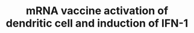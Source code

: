 ---
annotations: []
authors:
- NhungP
- Eweitz
citedin: ''
communities:
- COVID19
description: After uptake, mRNA is translated into spike protein and presented as
  cell-surface MHC-bound peptides to CD4+ and CD8+ T cells. Cytosolic sensing of RNA
  by RIG-I and MDA5 plus TLR binding within endosomes leads to activation of IFN regulatory
  factor 3/7 (IRF3/7) and nuclear factor κB (NF-κB), which bind to DNA inducing gene
  transcription, and production of IFN-I and proinflammatory cytokines, respectively
last-edited: 2024-03-11
ndex: null
organisms:
- Homo sapiens
redirect_from:
- /index.php/Pathway:WP5187
- /instance/WP5187
- /instance/WP5187_r122433
revision: r122433
schema-jsonld:
- '@context': https://schema.org/
  '@id': https://wikipathways.github.io/pathways/WP5187.html
  '@type': Dataset
  creator:
    '@type': Organization
    name: WikiPathways
  description: After uptake, mRNA is translated into spike protein and presented as
    cell-surface MHC-bound peptides to CD4+ and CD8+ T cells. Cytosolic sensing of
    RNA by RIG-I and MDA5 plus TLR binding within endosomes leads to activation of
    IFN regulatory factor 3/7 (IRF3/7) and nuclear factor κB (NF-κB), which bind to
    DNA inducing gene transcription, and production of IFN-I and proinflammatory cytokines,
    respectively
  keywords:
  - IRF-7
  - IRF3
  - MAVS
  - MDA5
  - NF-kB
  - RIG-I (DDX58)
  - S peptide presentation
  - Spike Protein
  - T cell receptor
  - TLR3
  - TLR7
  - TLR8
  license: CC0
  name: mRNA vaccine activation of dendritic cell and induction of IFN-1
seo: CreativeWork
title: mRNA vaccine activation of dendritic cell and induction of IFN-1
wpid: WP5187
---